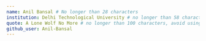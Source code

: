 ```yaml
---
name: Anil Bansal # No longer than 28 characters
institution: Delhi Technological University # no longer than 58 characters
quote: A Lone Wolf No More # no longer than 100 characters, avoid using quotes(") to guarantee the format remains the same.
github_user: Anil-Bansal
---
```

